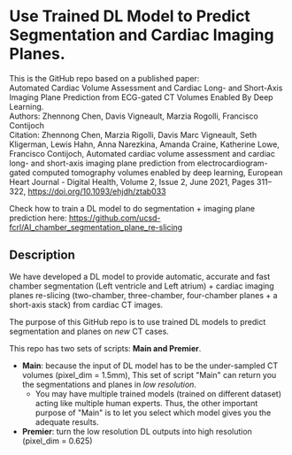 # Use Trained DL Model to Predict Segmentation and Cardiac Imaging Planes.

This is the GitHub repo based on a published paper: <br />
Automated Cardiac Volume Assessment and Cardiac Long- and Short-Axis Imaging Plane Prediction from ECG-gated CT Volumes Enabled By Deep Learning.<br />
Authors: Zhennong Chen, Davis Vigneault, Marzia Rogolli, Francisco Contijoch<br />
Citation: Zhennong Chen, Marzia Rigolli, Davis Marc Vigneault, Seth Kligerman, Lewis Hahn, Anna Narezkina, Amanda Craine, Katherine Lowe, Francisco Contijoch, Automated cardiac volume assessment and cardiac long- and short-axis imaging plane prediction from electrocardiogram-gated computed tomography volumes enabled by deep learning, European Heart Journal - Digital Health, Volume 2, Issue 2, June 2021, Pages 311–322, https://doi.org/10.1093/ehjdh/ztab033

Check how to train a DL model to do segmentation + imaging plane prediction here: https://github.com/ucsd-fcrl/AI_chamber_segmentation_plane_re-slicing

## Description
We have developed a DL model to provide automatic, accurate and fast chamber segmentation (Left ventricle and Left atrium) + cardiac imaging planes re-slicing (two-chamber, three-chamber, four-chamber planes + a short-axis stack) from cardiac CT images. 

The purpose of this GitHub repo is to use trained DL models to predict segmentation and planes on *new* CT cases.

This repo has two sets of scripts: **Main and Premier**.<br />
- **Main**: because the input of DL model has to be the under-sampled CT volumes (pixel_dim = 1.5mm), This set of script "Main" can return you the segmentations and planes in *low resolution*.<br />
    - You may have multiple trained models (trained on different dataset) acting like multiple human experts. Thus, the other important purpose of "Main" is to let you select which model gives you the adequate results.<br />
- **Premier**: turn the low resolution DL outputs into high resolution (pixel_dim = 0.625)


